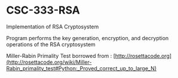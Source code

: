 # CSC-333-RSA
Implementation of RSA Cryptosystem

Program performs the key generation, encryption, and decryption operations of the RSA cryptosystem

Miller-Rabin Primality Test borrowed from :
[http://rosettacode.org](http://rosettacode.org/wiki/Miller-Rabin_primality_test#Python:_Proved_correct_up_to_large_N)
